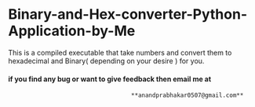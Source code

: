 # Binary-and-Hex-converter-Python-Application-by-Me
This is a compiled executable that take numbers and convert them to hexadecimal and Binary( depending on your desire ) for you.

#### if you find any bug or want to give feedback then email me at
                                       **anandprabhakar0507@gmail.com**
